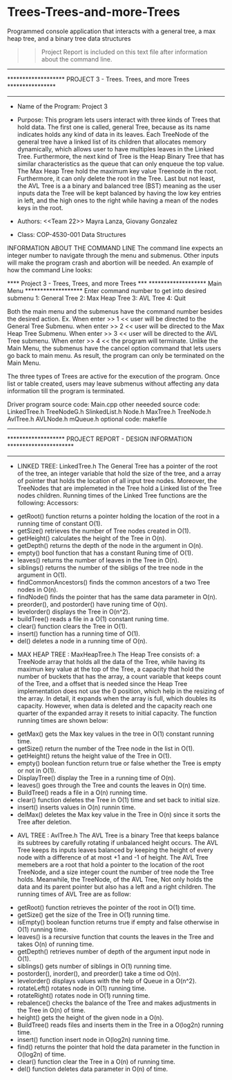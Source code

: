 # Trees-Trees-and-more-Trees
Programmed console application that interacts with a general tree, a max heap tree, and a binary tree data structures

>> Project Report is included on this text file after information about the
>> command line.

*****************************************************************************
******************* PROJECT 3 - Trees. Trees, and more Trees ****************
*****************************************************************************
* Name of the Program: Project 3

* Purpose: This program lets users interact with three kinds of Trees that
  hold data. The first one is called, general Tree, because as its name
  indicates holds any kind of data in its leaves. Each TreeNode of the general
  tree have a linked list of its children that allocates memory dynamically,
  which allows user to have multiples leaves in the Linked Tree. Furthermore,
  the next kind of Tree is the Heap Binary Tree that has similar
  characteristics as the queue that can only enqueue the top value. The Max
  Heap Tree hold the maximum key value Treenode in the root. Furthermore, it
  can only delete the root in the Tree. Last but not least, the AVL Tree is a
  a binary and balanced tree (BST) meaning as the user inputs data the Tree
  will be kept balanced by having the low key entries in left, and the high
  ones to the right while having a mean of the nodes keys in the root.        

* Authors: <<Team 22>> Mayra Lanza, Giovany Gonzalez

* Class: COP-4530-001 Data Structures 

INFORMATION ABOUT THE COMMAND LINE
The command line expects an integer number to navigate through the menu and
submenus. Other inputs will make the program crash and abortion will be 
needed. An example of how the command Line looks:

     
**** Project 3 - Trees, Trees, and more Trees ***
******************* Main Menu *******************
Enter command number to get into desired submenu 
1: General Tree
2: Max Heap Tree
3: AVL Tree
4: Quit 
>>

Both the main menu and the submenus have the command number besides the
desired action. Ex.
Wnen enter >> 1 << user will be directed to the General Tree Submenu.
when enter >> 2 << user will be directed to the Max Heap Tree  Submenu.
When enter >> 3 << user will be directed to the AVL Tree submenu.
When enter >> 4 << the program will terminate.
Unlike the Main Menu, the submenus have the cancel option command that lets
users go back to main menu. As result, the program can only be terminated on
the Main Menu.

The three types of Trees are active for the execution of the program. Once
list or table created, users may leave submenus without affecting any data 
information till the program is terminated.

Driver program source code: Main.cpp
other neeeded source code: LinkedTree.h
			   TreeNodeG.h
			   SlinkedList.h
			   Node.h 
			   MaxTree.h
			   TreeNode.h
			   AvlTree.h
			   AVLNode.h
			   mQueue.h
optional code: makefile

******************************************************************************
******************* PROJECT REPORT - DESIGN INFORMATION ********************** 
******************************************************************************
* LINKED TREE: LinkedTree.h
 The General Tree has a pointer of the root of the tree, an integer variable
 that hold the size of the tree, and a array of pointer that holds the
 location of all input tree nodes. Moreover, the TreeNodes that are implemeted
 in the Tree hold a Linked list of the Tree nodes children.  Running times of 
 the Linked Tree functions
 are the following:
 Accessors: 
 - getRoot() function returns a pointer holding the location of the root in a
   running time of constant O(1).
 - getSize() retrieves the number of Tree nodes created in O(1).
 - getHeight() calculates the height of the Tree in O(n).
 - getDepth() returns the depth of the node in the argument in O(n).
 - empty() bool function that has a constant Runing time of O(1).
 - leaves() returns the number of leaves in the Tree in O(n).
 - siblings() returns the number of the sibligs of the tree node in the
   argument in O(1).
 - findCommonAncestors() finds the common ancestors of a two Tree nodes in
   O(n).
 - findNode() finds the pointer that has the same data parameter in O(n).
 - preorder(), and postorder() have runing time of O(n).
 - levelorder() displays the Tree in O(n^2).
 - buildTree() reads a file in a O(1) constant runing time.
 - clear() function clears the Tree in O(1).
 - insert() function has a running time of O(1).
 - del() deletes a node in a running time of O(n).

* MAX HEAP TREE : MaxHeapTree.h
 The Heap Tree consists of: a TreeNode array that holds all the data of the
 Tree, while having its maximun key value at the top of the Tree, a capacity
 that hold the number of buckets that has the array, a count variable that 
 keeps count of the Tree, and a offset that is needed since the Heap Tree
 implementation does not use the 0 position, which help in the resizing of the
 array. In detail, it expands when the array is full, which doubles its
 capacity. However, when data is deleted and the capacity reach one quarter of
 the expanded array it resets to initial capacity. The function running times
 are shown below:
 - getMax() gets the Max key values in the tree in O(1) constant running time.   
 - getSize() return the number of the Tree node in the list in O(1). 
 - getHeight() retuns the height value of the Tree in O(1).
 - empty() boolean function return true or false whether the Tree is empty or
   not in O(1).
 - DisplayTree() display the Tree in a running time of O(n).
 - leaves() goes through the Tree and counts the leaves in O(n) time.
 - BuildTree() reads a file in a O(n) running time.
 - clear() function deletes the Tree in O(1) time and set back to initial
   size.
 - insert() inserts values in O(n) runnin time.
 - delMax() deletes the Max key value in the Tree in O(n) since it sorts the
   Tree after deletion.

* AVL TREE : AvlTree.h
  The AVL Tree is a binary Tree that keeps balance its subtrees by carefully
  rotating if unbalanced height occurs. The AVL Tree keeps its inputs leaves
  balanced by keeping the height of every node with a difference of at most 
  +1 and -1 of height. The AVL Tree memebers are a root that hold a pointer to
  the location of the root TreeNode, and a size integer count the number of
  tree node the Tree holds. Meanwhile, the TreeNode, of the AVL Tree, Not only
  holds the data and its parent pointer but also has a left and a right
  children. The running times of AVL Tree are as follow:
 - getRoot() function retrieves the pointer of the root in O(1) time.
 - getSize() get the size of the Tree in O(1) running time. 
 - isEmpty() boolean function returns true if empty and false otherwise in
   O(1) running time.
 - leaves() is a recursive function that counts the leaves in the Tree and
   takes O(n) of running time.
 - getDepth() retrieves number of depth of the argument input node in O(1).
 - siblings() gets number of siblings in O(1) running time.
 - postorder(), inorder(), and preorder() take a time od O(n).
 - levelorder() displays values with the help of Queue in a O(n^2).
 - rotateLeft() rotates node in O(1) running time.
 - rotateRight() rotates node in O(1) running time. 
 - rebalence() checks the balance of the Tree and makes adjustments in the
   Tree in O(n) of time.
 - height() gets the height of the given node in a O(n).
 - BuildTree() reads files and inserts them in the Tree in a O(log2n)
   running time.
 - insert() function insert node in O(log2n) running time.
 - find() returns the pointer that hold the data parameter in the function in
   O(log2n) of time.
 - clear() function clear the Tree in a O(n) of running time.
 - del() function deletes data parameter in O(n) of time.       

